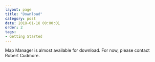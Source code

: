 ```yaml
---
layout: page
title: "Download"
category: post
date: 2018-01-18 00:00:01
order: 2
tags:
- Getting Started
---
```


Map Manager is almost available for download. For now, please contact Robert Cudmore.